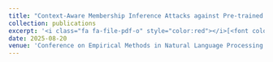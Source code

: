 ```yaml
---
title: "Context-Aware Membership Inference Attacks against Pre-trained Large Language Models"
collection: publications
excerpt: '<i class="fa fa-file-pdf-o" style="color:red"></i>[<font color="red">Paper</font>](https://arxiv.org/abs/2409.13745) <i class="fa fa-github" style="color:green"></i>[<font color="green">Code</font>](https://github.com/changhongyan123/context_aware_mia) <i class="fa fa-tag" style="color:grape"></i>[<font color="grape">Blog post</font>](https://brave.com/blog/privacy-in-llms/)'
date: 2025-08-20
venue: 'Conference on Empirical Methods in Natural Language Processing  <b> (EMNLP)</b>'
---
```

